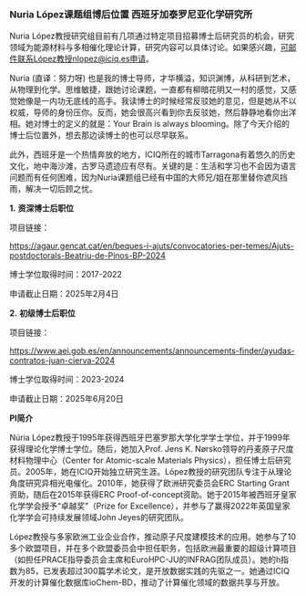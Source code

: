 ### Nuria López课题组博后位置 西班牙加泰罗尼亚化学研究所

 

Nuria López教授研究组目前有几项通过特定项目招募博士后研究员的机会，研究领域为能源材料与多相催化理论计算，研究内容可以具体讨论。如果感兴趣，可邮件联系López教授nlopez@iciq.es申请。

Nuria (直译：努力呀) 也是我的博士导师，才华横溢，知识渊博，从科研到艺术，从物理到化学。思维敏捷，跟她讨论课题，一直都有柳暗花明又一村的感觉，又感觉她像是一内功无底线的高手。我读博士的时候经常反驳她的意见，但是她从不以权威，导师的身份压你。反而，她会很高兴看到你去反驳她，然后静静地看你出洋相。她对博士的定义的就是：Your Brain is always blooming。除了今天介绍的博士后位置外，想去那边读博士的也可以尽早联系。

此外，西班牙是一个热情奔放的地方，ICIQ所在的城市Tarragona有着悠久的历史文化，地中海沙滩，古罗马遗迹应有尽有。关键的是：生活和学习也不会因为语言问题而有任何困难，因为Nuria课题组已经有中国的大师兄/姐在那里替你遮风挡雨，解决一切后顾之忧。


**1.**   **资深博士后职位**

项目链接：

https://agaur.gencat.cat/en/beques-i-ajuts/convocatories-per-temes/Ajuts-postdoctorals-Beatriu-de-Pinos-BP-2024

博士学位取得时间：2017-2022

申请截止日期：2025年2月4日

 

**2.**   **初级博士后职位**

项目链接：

https://www.aei.gob.es/en/announcements/announcements-finder/ayudas-contratos-juan-cierva-2024

博士学位取得时间：2023-2024

申请截止日期：2025年6月20日


**PI简介**

Núria López教授于1995年获得西班牙巴塞罗那大学化学学士学位，并于1999年获得理论化学博士学位。随后，她加入Prof. Jens K. Nørsko领导的丹麦原子尺度材料物理中心（Center for Atomic-scale Materials Physics），担任博士后研究员。2005年，她在ICIQ开始独立研究生涯。López教授的研究团队专注于从理论角度研究异相光电催化。2010年，她获得了欧洲研究委员会ERC Starting Grant资助，随后在2015年获得ERC Proof-of-concept资助。她于2015年被西班牙皇家化学学会授予“卓越奖”（Prize for Excellence），并参与了赢得2022年英国皇家化学学会可持续发展领域John Jeyes的研究团队。

López教授与多家欧洲工业企业合作，推动原子尺度建模技术的应用。她参与了10多个欧盟项目，并在多个欧盟委员会中担任职务，包括欧洲最重要的超级计算项目（如担任PRACE指导委员会主席和EuroHPC-JU的INFRAG团队成员）。她的h指数为85，已发表超过300篇学术论文，是开放数据实践的先驱之一。她通过ICIQ开发的计算催化数据库ioChem-BD，推动了计算催化领域的数据共享与开放。


